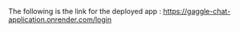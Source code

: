 The following is the link for the deployed app : https://gaggle-chat-application.onrender.com/login
